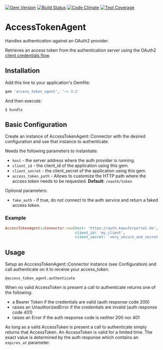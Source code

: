 [![Gem Version](https://badge.fury.io/rb/access_token_agent.svg)](https://badge.fury.io/rb/access_token_agent)
[![Build Status](https://travis-ci.org/kaeuferportal/access_token_agent.svg?branch=master)](https://travis-ci.org/kaeuferportal/access_token_agent)
[![Code Climate](https://codeclimate.com/github/kaeuferportal/access_token_agent/badges/gpa.svg)](https://codeclimate.com/github/kaeuferportal/access_token_agent)
[![Test Coverage](https://codeclimate.com/github/kaeuferportal/access_token_agent/badges/coverage.svg)](https://codeclimate.com/github/kaeuferportal/access_token_agent/coverage)

# AccessTokenAgent

Handles authentication against an OAuth2 provider.

Retrieves an access token from the authentication server using the
OAuth2 [client credentials flow](https://tools.ietf.org/html/rfc6749#section-4.4).

## Installation

Add this line to your application's Gemfile:

```ruby
gem 'access_token_agent', '~> 3.1'
```

And then execute:

    $ bundle

## Basic Configuration

Create an instance of AccessTokenAgent::Connector with the desired
configuration and use that instance to authenticate.

Needs the following parameters to instantiate:

* `host` - the server address where the auth provider is running.
* `client_id` - the client_id of the application using this gem.
* `client_secret` - the client_secret of the application using this gem.
* `access_token_path` - Allows to customize the HTTP path where the
  access token needs to be requested.
  **Default:** `/oauth/token`

Optional parameters:

* `fake_auth` - if true, do not connect to the auth service and return
   a faked access token.

### Example

```ruby
AccessTokenAgent::Connector.new(host: 'https://auth.kaeuferportal.de',
                                client_id: 'my_client',
                                client_secret: 'very_secure_and_secret')
```

## Usage

Setup an AcccessTokenAgent::Connector instance (see Configuration) and call
authenticate on it to receive your access_token.

```
@access_token_agent.authenticate
```

When no valid AccessToken is present a call to authenticate returns one of the
following:
 - a Bearer Token if the credentials are valid (auth response code 200)
 - raises an UnauthorizedError if the credentials are invalid (auth response
   code 401)
 - raises an Error if the auth response code is neither 200 nor 401

As long as a valid AccessToken is present a call to authenticate simply returns
that AccessToken. An AccessToken is valid for a limited time. The exact value is
determined by the auth response which contains an `expires_at` parameter.

